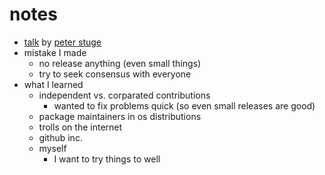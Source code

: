 # notes

* [talk](https://events.ccc.de/congress/2015/Fahrplan/events/7547.html) by [peter stuge](https://events.ccc.de/congress/2015/Fahrplan/speakers/2142.html)
* mistake I made
    * no release anything (even small things)
    * try to seek consensus with everyone
* what I learned
    * independent vs. corparated contributions
        * wanted to fix problems quick (so even small releases are good)
    * package maintainers in os distributions
    * trolls on the internet
    * github inc.
    * myself
        * I want to try things to well
